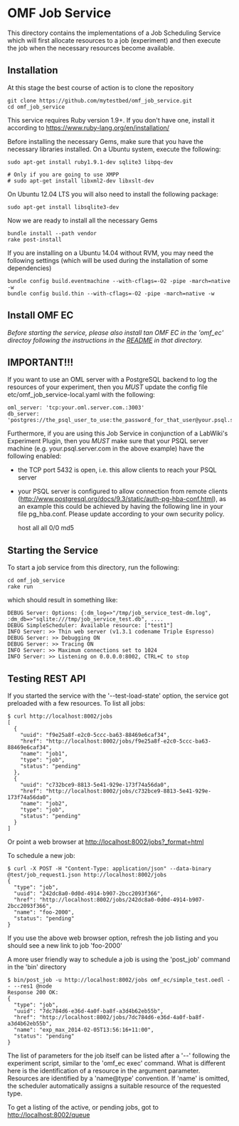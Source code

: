 
# OMF Job Service

This directory contains the implementations of a Job Scheduling Service
which will first allocate resources to a job (experiment) and then
execute the job when the necessary resources become available.

## Installation

At this stage the best course of action is to clone the repository

    git clone https://github.com/mytestbed/omf_job_service.git
    cd omf_job_service

This service requires Ruby version 1.9+. If you don't have one, install it according to https://www.ruby-lang.org/en/installation/

Before installing the necessary Gems, make sure that you have the necessary libraries installed. On a Ubuntu
system, execute the following:

    sudo apt-get install ruby1.9.1-dev sqlite3 libpq-dev

    # Only if you are going to use XMPP
    # sudo apt-get install libxml2-dev libxslt-dev

On Ubuntu 12.04 LTS you will also need to install the following package:

    sudo apt-get install libsqlite3-dev

Now we are ready to install all the necessary Gems

    bundle install --path vendor
    rake post-install

If you are installing on a Ubuntu 14.04 without RVM, you may need the following settings (which will be used during the installation of some dependencies)

    bundle config build.eventmachine --with-cflags=-O2 -pipe -march=native -w
    bundle config build.thin --with-cflags=-O2 -pipe -march=native -w

## Install OMF EC

*Before starting the service, please also install tan OMF EC in the 'omf_ec' directoy
following the instructions in the [README](omf_ec/README.md) in that directory.*

## IMPORTANT!!!

If you want to use an OML server with a PostgreSQL backend to log the resources of your experiment,
then you *MUST* update the config file etc/omf_job_service-local.yaml with the following:

    oml_server: 'tcp:your.oml.server.com.:3003'
    db_server: 'postgres://the_psql_user_to_use:the_password_for_that_user@your.psql.server.com'

Furthermore, if you are using this Job Service in conjunction of a LabWiki's Experiment Plugin, then
you *MUST* make sure that your PSQL server machine (e.g. your.psql.server.com in the above example)
have the following enabled:

* the TCP port 5432 is open, i.e. this allow clients to reach your PSQL server
* your PSQL server is configured to allow connection from remote clients (http://www.postgresql.org/docs/9.3/static/auth-pg-hba-conf.html), as an example this could be achieved by having the following line in your file pg_hba.conf. Please update according to your own security policy.

    host   all   all   0/0   md5


## Starting the Service

To start a job service from this directory, run the following:

    cd omf_job_service
    rake run

which should result in something like:

    DEBUG Server: Options: {:dm_log=>"/tmp/job_service_test-dm.log", :dm_db=>"sqlite:///tmp/job_service_test.db", ....
    DEBUG SimpleScheduler: Available resource: ["test1"]
    INFO Server: >> Thin web server (v1.3.1 codename Triple Espresso)
    DEBUG Server: >> Debugging ON
    DEBUG Server: >> Tracing ON
    INFO Server: >> Maximum connections set to 1024
    INFO Server: >> Listening on 0.0.0.0:8002, CTRL+C to stop


## Testing REST API

If you started the service with the '--test-load-state' option, the service got preloaded with a few
resources. To list all jobs:

    $ curl http://localhost:8002/jobs
    [
      {
        "uuid": "f9e25a8f-e2c0-5ccc-ba63-88469e6caf34",
        "href": "http://localhost:8002/jobs/f9e25a8f-e2c0-5ccc-ba63-88469e6caf34",
        "name": "job1",
        "type": "job",
        "status": "pending"
      },
      {
        "uuid": "c732bce9-8813-5e41-929e-173f74a56da0",
        "href": "http://localhost:8002/jobs/c732bce9-8813-5e41-929e-173f74a56da0",
        "name": "job2",
        "type": "job",
        "status": "pending"
      }
    ]

Or point a web browser at [http://localhost:8002/jobs?_format=html](http://localhost:8002/jobs?_format=html)

To schedule a new job:

    $ curl -X POST -H "Content-Type: application/json" --data-binary @test/job_request1.json http://localhost:8002/jobs
    {
      "type": "job",
      "uuid": "242dc8a0-0d0d-4914-b907-2bcc2093f366",
      "href": "http://localhost:8002/jobs/242dc8a0-0d0d-4914-b907-2bcc2093f366",
      "name": "foo-2000",
      "status": "pending"
    }

If you use the above web browser option, refresh the job listing and you should see a new link to job 'foo-2000'

A more user friendly way to schedule a job is using the 'post_job' command in the 'bin' directory

    $ bin/post_job -u http://localhost:8002/jobs omf_ec/simple_test.oedl -- --res1 @node
    Response 200 OK:
    {
      "type": "job",
      "uuid": "7dc784d6-e36d-4a0f-ba8f-a3d4b62eb55b",
      "href": "http://localhost:8002/jobs/7dc784d6-e36d-4a0f-ba8f-a3d4b62eb55b",
      "name": "exp_max_2014-02-05T13:56:16+11:00",
      "status": "pending"
    }

The list of parameters for the job itself can be listed after a '--' following the experiment script, similar to the 'omf_ec exec'
command. What is different here is the identification of a resource in the argument parameter. Resources are identified by a
'name@type' convention. If 'name' is omitted, the scheduler automatically assigns a suitable resource of the requested type.

To get a listing of the active, or pending jobs, got to [http://localhost:8002/queue](http://localhost:8002/queue?_format=html)


